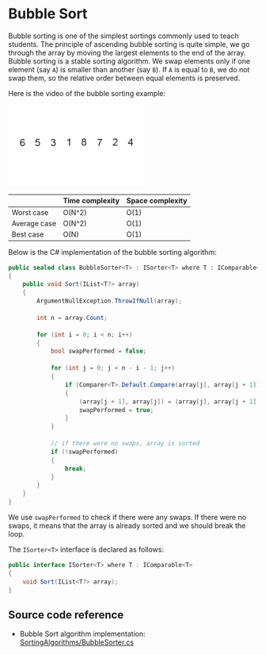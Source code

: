 # Bubble Sort

Bubble sorting is one of the simplest sortings commonly used to teach students. The principle of ascending bubble sorting is quite simple, we go through the array by moving the largest elements to the end of the array. Bubble sorting is a stable sorting algorithm. We swap elements only if one element (say `A`) is smaller than another (say `B`). If `A` is equal to `B`, we do not swap them, so the relative order between equal elements is preserved.

Here is the video of the bubble sorting example:

![Bubble Sort](./Media/bubble-sort.gif)


|              	| Time complexity 	| Space complexity 	|
|--------------	|-----------------	|------------------	|
| Worst case   	| O(N^2)          	| O(1)             	|
| Average case 	| O(N^2)          	| O(1)             	|
| Best case    	| O(N)            	| O(1)             	|


Below is the C# implementation of the bubble sorting algorithm:

```c#
public sealed class BubbleSorter<T> : ISorter<T> where T : IComparable<T>
{
    public void Sort(IList<T?> array)
    {
        ArgumentNullException.ThrowIfNull(array);

        int n = array.Count;

        for (int i = 0; i < n; i++)
        {
            bool swapPerformed = false;

            for (int j = 0; j < n - i - 1; j++)
            {
                if (Comparer<T>.Default.Compare(array[j], array[j + 1]) > 0)
                {
                    (array[j + 1], array[j]) = (array[j], array[j + 1]);
                    swapPerformed = true;
                }
            }

            // if there were no swaps, array is sorted
            if (!swapPerformed)
            {
                break;
            }
        }
    }
}
```

We use `swapPerformed` to check if there were any swaps. If there were no swaps, it means that the array is already sorted and we should break the loop.

The `ISorter<T>` interface is declared as follows:

```c#
public interface ISorter<T> where T : IComparable<T>
{
    void Sort(IList<T?> array);
}
```

## Source code reference

* Bubble Sort algorithm implementation: [SortingAlgorithms/BubbleSorter.cs](../../Algorithms/SortingAlgorithms/BubbleSorter.cs)
